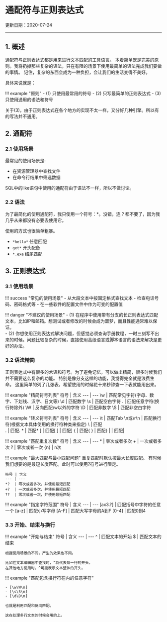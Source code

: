 # 通配符与正则表达式

更新日期：2020-07-24

-------------------------------------

## 1. 概述

通配符与正则表达式都是用来进行文本匹配的工具语言。
本着简单既是完美的原则。我将扔掉那些复杂的语法，只在有限的场景下使用最简单的语法完成我们要做的事情。
记住，复杂的东西会成为一种负担，会让我们的生活变得不美好。

具体来说就是：

!!! example "原则"
    - (1)	只使用最常用的符号
    - (2)	只写最简单的正则表达式
    - (3)	只使用通用的语法和符号

关于(3)，由于正则表达式在各个地方的实现不太一样，又分好几种引擎。所以有的写法并不通用。

## 2. 通配符

### 2.1 使用场景

最常见的使用场景是:

- 在资源管理器中查找文件
- 在命令行结果中筛选数据

SQL中的like语句中使用的通配符由于语法不一样，所以不做讨论。

### 2.2 语法

为了最简化的使用通配符，我只使用一个符号：*。没错，连 ? 都不要了，因为我几乎从来都没有必要去使用它。

使用的方式也很简单粗暴。

- `*hello*`	任意匹配
- `get*`	开头配备
- `*.exe`	结尾匹配

## 3. 正则表达式

### 3.1 使用场景

!!! success "常见的使用场景"
    - 从大段文本中按固定格式查找文本
    - 检查电话号码、密码格式等
    - 在一些软件的配置文件中作为可变的配置值

!!! danger "不建议的使用场景"
    - (1)	在程序中使用带有分支的长正则表达式匹配文本，比如IP和邮箱。想测试或者修改的时候会成为噩梦，而且性能通常难以保证。	
    - (2)	你想使用正则表达式解决问题，但感觉必须查询手册教程，一时三刻写不出来的时候。问题比较复杂的时候，直接使用高级语言或脚本语言的语法来解决是更好的办法。

### 3.2 语法精简

正则表达式中有很多的术语和符号。为了避免记忆，可以做出精简，很多时候我们并不需要这么复杂的功能。
特别是像分支这样的功能，我觉得完全就是浪费生命。
这里简单的列了几张表，希望使用的时候花十来秒钟查一下表就能用出来。

!!! example "精简符号列表"
    符号 | 含义
    --- | ---
    \w	| 匹配常见字符(字母、数字、下划线、汉字、日文等)
    \d	| 匹配数字
    \s	| 匹配空白字符
    .	| 匹配任意字符(换行符除外)
    \W	| 反向匹配\w以外的字符
    \D	| 匹配非数字
    \S	| 匹配非空白字符

!!! example "转义符号列表"
    符号 | 含义
    --- | ---
    \t	|	匹配Tab
    \n或\r\n	|	匹配换行符(根据文本具体使用的换行符种类来指定)
    \\	|	匹配\
    \.	|	匹配.
    \*	|	匹配*
    \[	|	匹配[
    \]	|	匹配]
    \{	|	匹配{
    \}	|	匹配}
    \|	|	匹配|

!!! example "匹配重复次数"
    符号 | 含义
    --- | ---
    * |	零次或者多次
    +	| 一次或者多次
    ? |	零次或者一次
    {n} |	n次

!!! example "最大匹配与最小匹配问题"
    重复匹配时默认按最大长度匹配。
    有时候我们想要的是最短长度匹配。此时可以使用?符号进行限定。

    符号 | 含义
    --- | ---
    *?	| 零次或者多次，并使用最短匹配
    +?	| 一次或者多次，并使用最短匹配
    ??	| 零次或者一次，并使用最短匹配

!!! example "指定字符范围"
    符号 | 含义
    --- | ---
    [ax3.?] |	匹配括号中字符的任意一个
    [a-z] |	匹配小写字母
    [A-F]	| 匹配大写字母的A到F
    [0-4]	| 匹配0到4

### 3.3 开始、结束与换行

!!! example "开始与结束"
    符号 | 含义
    --- | ---
    ^	| 匹配文本的开始
    $	| 匹配文本的结束

    根据使用场景的不同，产生的效果也不同。

    比如在文本编辑器中查找时，^将代表每一行的开头。
    在其他地方使用时，^可能表示文本整体的开头。

!!! example "匹配包含换行符在内的任意字符"

    - [\w\W\n]
    - [\s\S\n]
    - [\d\D\n]

    也就是利用匹配和反向匹配。

    这在处理多行文本的时候会用的上。
